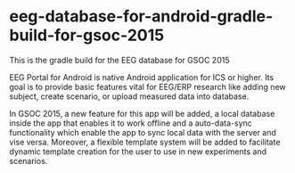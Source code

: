 # eeg-database-for-android-gradle-build-for-gsoc-2015
This is the gradle build for the EEG database for GSOC 2015

EEG Portal for Android is native Android application for ICS or higher. Its goal is to provide basic features vital for EEG/ERP research like adding new subject, create scenario, or upload measured data into database.

In GSOC 2015, a new feature for this app will be added, a local database inside the app that enables it to work offline and a auto-data-sync functionality which enable the app to sync local data with the server and vise versa. 
Moreover, a flexible template system will be added to facilitate dynamic template creation for the user to use in new experiments and scenarios.
